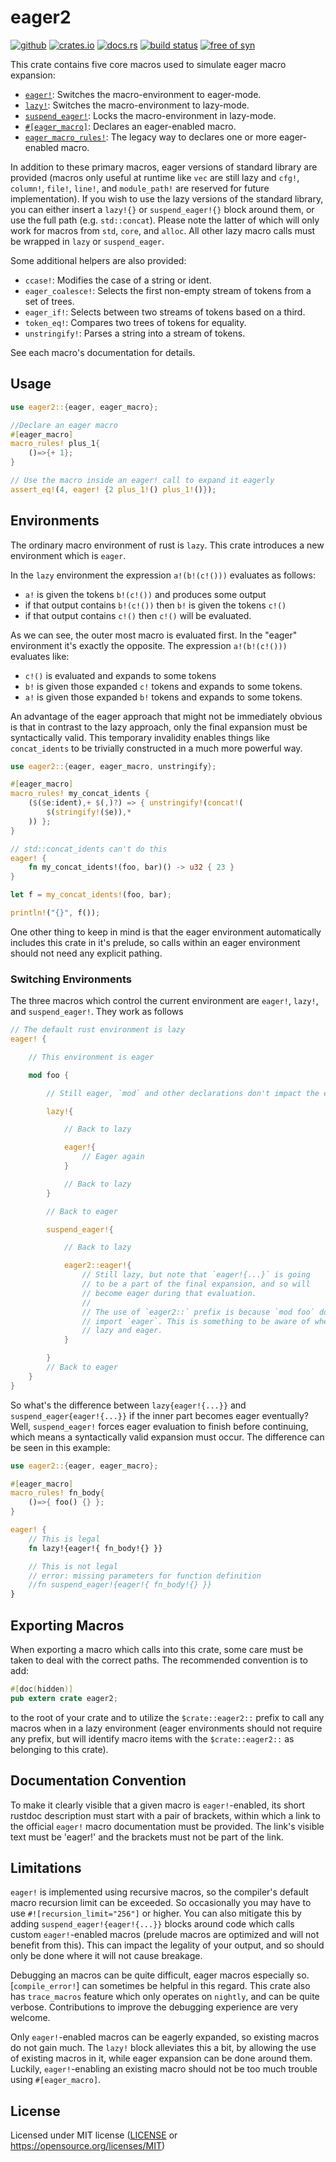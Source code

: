# eager2
[![github](https://img.shields.io/badge/Daniel--Aaron--Bloom%2Feager2-8da0cb?style=for-the-badge&logo=github&label=github&labelColor=555555)](https://github.com/Daniel-Aaron-Bloom/eager2)
[![crates.io](https://img.shields.io/crates/v/eager2.svg?style=for-the-badge&color=fc8d62&logo=rust)](https://crates.io/crates/eager2)
[![docs.rs](https://img.shields.io/badge/docs.rs-eager2-66c2a5?style=for-the-badge&labelColor=555555&logo=docs.rs)](https://docs.rs/eager2)
[![build status](https://img.shields.io/github/actions/workflow/status/Daniel-Aaron-Bloom/eager2/ci.yml?branch=master&style=for-the-badge)](https://github.com/Daniel-Aaron-Bloom/eager2/actions?query=branch%3Amaster)
[![free of syn](https://img.shields.io/badge/free%20of-syn-hotpink)](https://github.com/fasterthanlime/free-of-syn)


This crate contains five core macros used to simulate eager macro expansion:

* [`eager!`]: Switches the macro-environment to eager-mode.
* [`lazy!`]: Switches the macro-environment to lazy-mode.
* [`suspend_eager!`]: Locks the macro-environment in lazy-mode.
* [`#[eager_macro]`][macro@eager_macro]: Declares an eager-enabled macro.
* [`eager_macro_rules!`]: The legacy way to declares one or more eager-enabled macro.

In addition to these primary macros, eager versions of standard library are provided (macros
only useful at runtime like `vec` are still lazy and `cfg!`, `column!`, `file!`, `line!`, and
`module_path!` are reserved for future implementation). If you wish to use the lazy versions of
the standard library, you can either insert a `lazy!{}` or `suspend_eager!{}` block around
them, or use the full path (e.g. `std::concat`). Please note the latter of which will only work
for macros from `std`, `core`, and `alloc`. All other lazy macro calls must be wrapped in `lazy`
or `suspend_eager`.

Some additional helpers are also provided:

* `ccase!`: Modifies the case of a string or ident.
* `eager_coalesce!`: Selects the first non-empty stream of tokens from a set of trees.
* `eager_if!`: Selects between two streams of tokens based on a third.
* `token_eq!`: Compares two trees of tokens for equality.
* `unstringify!`: Parses a string into a stream of tokens.

See each macro's documentation for details.

## Usage

```rust
use eager2::{eager, eager_macro};

//Declare an eager macro
#[eager_macro]
macro_rules! plus_1{
    ()=>{+ 1};
}

// Use the macro inside an eager! call to expand it eagerly
assert_eq!(4, eager! {2 plus_1!() plus_1!()});
```

## Environments

The ordinary macro environment of rust is `lazy`. This crate introduces a new environment which
is `eager`.

In the `lazy` environment the expression `a!(b!(c!()))` evaluates as follows:
* `a!` is given the tokens `b!(c!())` and produces some output
* if that output contains `b!(c!())` then `b!` is given the tokens `c!()`
* if that output contains `c!()` then `c!()` will be evaluated.

As we can see, the outer most macro is evaluated first. In the "eager" environment it's exactly
the opposite. The expression `a!(b!(c!()))` evaluates like:
* `c!()` is evaluated and expands to some tokens
* `b!` is given those expanded `c!` tokens and expands to some tokens.
* `a!` is given those expanded `b!` tokens and expands to some tokens.

An advantage of the eager approach that might not be immediately obvious is that in contrast to
the lazy approach, only the final expansion must be syntactically valid. This temporary
invalidity enables things like `concat_idents` to be trivially constructed in a much more
powerful way.

```rust
use eager2::{eager, eager_macro, unstringify};

#[eager_macro]
macro_rules! my_concat_idents {
    ($($e:ident),+ $(,)?) => { unstringify!(concat!(
        $(stringify!($e)),*
    )) };
}

// std::concat_idents can't do this
eager! {
    fn my_concat_idents!(foo, bar)() -> u32 { 23 }
}

let f = my_concat_idents!(foo, bar);

println!("{}", f());
```

One other thing to keep in mind is that the eager environment automatically includes this crate
in it's prelude, so calls within an eager environment should not need any explicit pathing.

### Switching Environments

The three macros which control the current environment are `eager!`, `lazy!`, and
`suspend_eager!`. They work as follows
```rust
// The default rust environment is lazy
eager! {

    // This environment is eager

    mod foo {

        // Still eager, `mod` and other declarations don't impact the environment

        lazy!{

            // Back to lazy

            eager!{
                // Eager again
            }

            // Back to lazy
        }

        // Back to eager

        suspend_eager!{

            // Back to lazy

            eager2::eager!{
                // Still lazy, but note that `eager!{...}` is going
                // to be a part of the final expansion, and so will
                // become eager during that evaluation.
                //
                // The use of `eager2::` prefix is because `mod foo` does not
                // import `eager`. This is something to be aware of when mixing
                // lazy and eager.
            }

        }
        // Back to eager
    }
}
```

So what's the difference between `lazy{eager!{...}}` and `suspend_eager{eager!{...}}` if the inner
part becomes eager eventually? Well, `suspend_eager!` forces eager evaluation to finish before
continuing, which means a syntactically valid expansion must occur. The difference can be seen
in this example:
```rust
use eager2::{eager, eager_macro};

#[eager_macro]
macro_rules! fn_body{
    ()=>{ foo() {} };
}

eager! {
    // This is legal
    fn lazy!{eager!{ fn_body!{} }}

    // This is not legal
    // error: missing parameters for function definition
    //fn suspend_eager!{eager!{ fn_body!{} }}
}
```

## Exporting Macros

When exporting a macro which calls into this crate, some care must be taken to deal with the
correct paths. The recommended convention is to add:
```rust
#[doc(hidden)]
pub extern crate eager2;
```

to the root of your crate and to utilize the `$crate::eager2::` prefix to call any macros when
in a lazy environment (eager environments should not require any prefix, but will identify macro
items with the `$crate::eager2::` as belonging to this crate).

## Documentation Convention

To make it clearly visible that a given macro is `eager!`-enabled, its short rustdoc description
must start with a pair of brackets, within which a link to the official `eager!` macro
documentation must be provided. The link's visible text must be 'eager!' and the brackets must
not be part of the link.

## Limitations

`eager!` is implemented using recursive macros, so the compiler's default macro recursion limit
can be exceeded. So occasionally you may have to use `#![recursion_limit="256"]` or higher. You
can also mitigate this by adding `suspend_eager!{eager!{...}}` blocks around code which calls
custom `eager!`-enabled macros (prelude macros are optimized and will not benefit from this).
This can impact the legality of your output, and so should only be done where it will not cause
breakage.

Debugging an macros can be quite difficult, eager macros especially so. [`compile_error!`] can
sometimes be helpful in this regard. This crate also has `trace_macros` feature which only
operates on `nightly`, and can be quite verbose. Contributions to improve the debugging
experience are very welcome.

Only `eager!`-enabled macros can be eagerly expanded, so existing macros do not gain much.
The `lazy!` block alleviates this a bit, by allowing the use of existing macros in it, while
eager expansion can be done around them. Luckily, `eager!`-enabling an existing macro should
not be too much trouble using `#[eager_macro]`.

## License

Licensed under MIT license ([LICENSE](LICENSE) or https://opensource.org/licenses/MIT)

[`eager!`]: https://docs.rs/eager2/latest/eager2/macro.eager.html "macro eager2::eager"
[`lazy!`]: https://docs.rs/eager2/latest/eager2/macro.lazy.html "macro eager2::lazy"
[`suspend_eager!`]: https://docs.rs/eager2/latest/eager2/macro.suspend_eager.html "macro eager2::lazy"
[macro@eager_macro]: https://docs.rs/eager2/latest/eager2/attr.eager_macro.html "attr eager2::eager_macro"
[`eager_macro_rules!`]: https://docs.rs/eager2/latest/eager2/macro.eager_macro_rules.html "macro eager2::eager_macro_rules"
